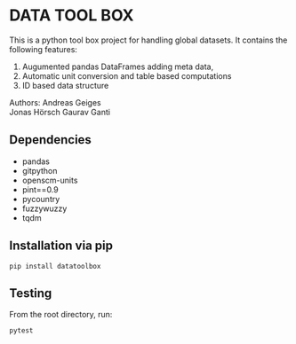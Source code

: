 DATA TOOL BOX
=====================

This is a python tool box project for handling global datasets. It contains the following features:

1. Augumented pandas DataFrames adding meta data, 
2. Automatic unit conversion and table based computations
3. ID based data structure

Authors:
Andreas Geiges  
Jonas Hörsch
Gaurav Ganti

Dependencies
------------
- pandas
- gitpython
- openscm-units
- pint==0.9
- pycountry
- fuzzywuzzy
- tqdm

Installation via pip
--------------------


    pip install datatoolbox


Testing
----------

From the root directory, run:

    pytest

